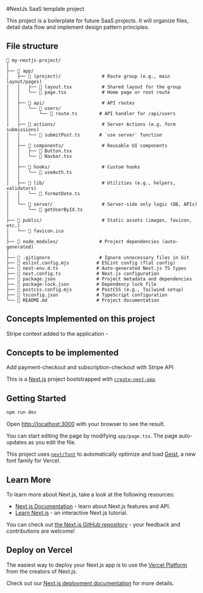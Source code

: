 #NextJs SaaS template project

This project is a boilerplate for future SaaS projects. It will organize files, detail data flow and implement design pattern principles.

## File structure

```
📁 my-nextjs-project/
│
├── 📁 app/
│   ├── 📁 (project)/               # Route group (e.g., main layout/pages)
│   │   ├── 📄 layout.tsx           # Shared layout for the group
│   │   └── 📄 page.tsx             # Home page or root route
│   │
│   ├── 📁 api/                     # API routes
│   │   └── 📁 users/
│   │       └── 📄 route.ts        # API handler for /api/users
│   │
│   ├── 📁 actions/                 # Server Actions (e.g. form submissions)
│   │   └── 📄 submitPost.ts       # `use server` function
│   │
│   ├── 📁 components/              # Reusable UI components
│   │   ├── 📄 Button.tsx
│   │   └── 📄 Navbar.tsx
│   │
│   ├── 📁 hooks/                   # Custom hooks
│   │   └── 📄 useAuth.ts
│   │
│   ├── 📁 lib/                     # Utilities (e.g., helpers, validators)
│   │   └── 📄 formatDate.ts
│   │
│   └── 📁 server/                  # Server-side only logic (DB, APIs)
│       └── 📄 getUserById.ts
│
├── 📁 public/                      # Static assets (images, favicon, etc.)
│   └── 📄 favicon.ico
│
├── 📁 node_modules/               # Project dependencies (auto-generated)
│
├── 📄 .gitignore                  # Ignore unnecessary files in Git
├── 📄 eslint.config.mjs          # ESLint config (flat config)
├── 📄 next-env.d.ts              # Auto-generated Next.js TS types
├── 📄 next.config.ts             # Next.js configuration
├── 📄 package.json               # Project metadata and dependencies
├── 📄 package-lock.json          # Dependency lock file
├── 📄 postcss.config.mjs         # PostCSS (e.g., Tailwind setup)
├── 📄 tsconfig.json              # TypeScript configuration
└── 📄 README.md                  # Project documentation
```

## Concepts Implemented on this project

Stripe context added to the application - 

## Concepts to be implemented

Add payment-checkout and subscription-checkout with Stripe API





This is a [Next.js](https://nextjs.org) project bootstrapped with [`create-next-app`](https://nextjs.org/docs/app/api-reference/cli/create-next-app).

## Getting Started

```bash
npm run dev
```

Open [http://localhost:3000](http://localhost:3000) with your browser to see the result.

You can start editing the page by modifying `app/page.tsx`. The page auto-updates as you edit the file.

This project uses [`next/font`](https://nextjs.org/docs/app/building-your-application/optimizing/fonts) to automatically optimize and load [Geist](https://vercel.com/font), a new font family for Vercel.

## Learn More

To learn more about Next.js, take a look at the following resources:

- [Next.js Documentation](https://nextjs.org/docs) - learn about Next.js features and API.
- [Learn Next.js](https://nextjs.org/learn) - an interactive Next.js tutorial.

You can check out [the Next.js GitHub repository](https://github.com/vercel/next.js) - your feedback and contributions are welcome!

## Deploy on Vercel

The easiest way to deploy your Next.js app is to use the [Vercel Platform](https://vercel.com/new?utm_medium=default-template&filter=next.js&utm_source=create-next-app&utm_campaign=create-next-app-readme) from the creators of Next.js.

Check out our [Next.js deployment documentation](https://nextjs.org/docs/app/building-your-application/deploying) for more details.

